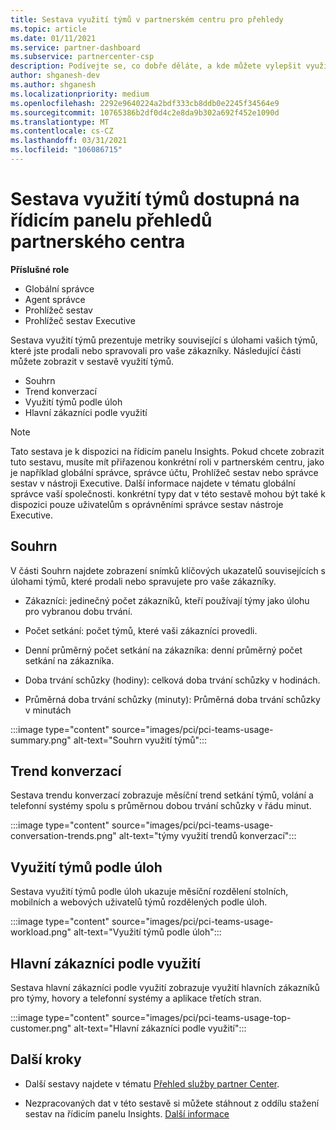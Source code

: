 ```yaml
---
title: Sestava využití týmů v partnerském centru pro přehledy
ms.topic: article
ms.date: 01/11/2021
ms.service: partner-dashboard
ms.subservice: partnercenter-csp
description: Podívejte se, co dobře děláte, a kde můžete vylepšit využívání předplatných týmů, které prodáváte nebo spravujete pro vaše zákazníky.
author: shganesh-dev
ms.author: shganesh
ms.localizationpriority: medium
ms.openlocfilehash: 2292e9640224a2bdf333cb8ddb0e2245f34564e9
ms.sourcegitcommit: 10765386b2df0d4c2e8da9b302a692f452e1090d
ms.translationtype: MT
ms.contentlocale: cs-CZ
ms.lasthandoff: 03/31/2021
ms.locfileid: "106086715"
---
```

# <a name="teams-usage-report-available-from-the-partner-center-insights-dashboard"></a>Sestava využití týmů dostupná na řídicím panelu přehledů partnerského centra

**Příslušné role**

- Globální správce
- Agent správce
- Prohlížeč sestav
- Prohlížeč sestav Executive

Sestava využití týmů prezentuje metriky související s úlohami vašich týmů, které jste prodali nebo spravovali pro vaše zákazníky. Následující části můžete zobrazit v sestavě využití týmů.

- Souhrn
- Trend konverzací
- Využití týmů podle úloh
- Hlavní zákazníci podle využití

 > [!NOTE]
 > Tato sestava je k dispozici na řídicím panelu Insights. Pokud chcete zobrazit tuto sestavu, musíte mít přiřazenou konkrétní roli v partnerském centru, jako je například globální správce, správce účtu, Prohlížeč sestav nebo správce sestav v nástroji Executive. Další informace najdete v tématu globální správce vaší společnosti. konkrétní typy dat v této sestavě mohou být také k dispozici pouze uživatelům s oprávněními správce sestav nástroje Executive.

## <a name="summary"></a>Souhrn

V části Souhrn najdete zobrazení snímků klíčových ukazatelů souvisejících s úlohami týmů, které prodali nebo spravujete pro vaše zákazníky.  

- Zákazníci: jedinečný počet zákazníků, kteří používají týmy jako úlohu pro vybranou dobu trvání.

- Počet setkání: počet týmů, které vaši zákazníci provedli.

- Denní průměrný počet setkání na zákazníka: denní průměrný počet setkání na zákazníka. 

- Doba trvání schůzky (hodiny): celková doba trvání schůzky v hodinách. 

- Průměrná doba trvání schůzky (minuty): Průměrná doba trvání schůzky v minutách 

:::image type="content" source="images/pci/pci-teams-usage-summary.png" alt-text="Souhrn využití týmů":::

## <a name="conversations-trend"></a>Trend konverzací

Sestava trendu konverzací zobrazuje měsíční trend setkání týmů, volání a telefonní systémy spolu s průměrnou dobou trvání schůzky v řádu minut.

:::image type="content" source="images/pci/pci-teams-usage-conversation-trends.png" alt-text="týmy využití trendů konverzací":::

## <a name="teams-usage-by-workloads"></a>Využití týmů podle úloh

Sestava využití týmů podle úloh ukazuje měsíční rozdělení stolních, mobilních a webových uživatelů týmů rozdělených podle úloh.

:::image type="content" source="images/pci/pci-teams-usage-workload.png" alt-text="Využití týmů podle úloh":::

## <a name="top-customers-by-usage"></a>Hlavní zákazníci podle využití

Sestava hlavní zákazníci podle využití zobrazuje využití hlavních zákazníků pro týmy, hovory a telefonní systémy a aplikace třetích stran.

:::image type="content" source="images/pci/pci-teams-usage-top-customer.png" alt-text="Hlavní zákazníci podle využití":::

## <a name="next-steps"></a>Další kroky

- Další sestavy najdete v tématu [Přehled služby partner Center](partner-center-insights.md).

- Nezpracovaných dat v této sestavě si můžete stáhnout z oddílu stažení sestav na řídicím panelu Insights. [Další informace](pci-download-reports.md) 
